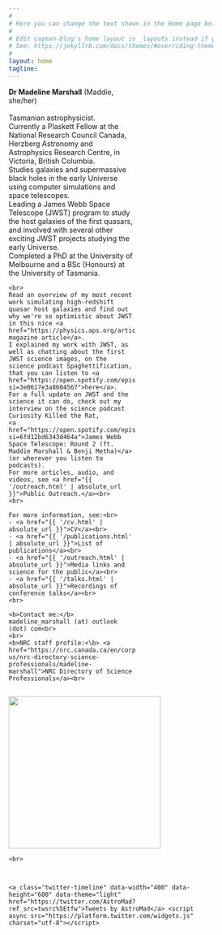 ```yaml
---
#
# Here you can change the text shown in the Home page before the Latest Posts section.
#
# Edit cayman-blog's home layout in _layouts instead if you wanna make some changes
# See: https://jekyllrb.com/docs/themes/#overriding-theme-defaults
#
layout: home
tagline:
---
```



<head>
<meta name="viewport" content="width=device-width, initial-scale=1">
<style>
* {
  box-sizing: border-box;
}

/* Create two equal columns that floats next to each other */
.column {
  float: left;
  padding: 10px;
}
.left {
  width: 62%;
}

.right {
  width: 38%;
}

/* Clear floats after the columns */
.row:after {
  content: "";
  display: table;
  clear: both;
}

/* Responsive layout - makes the two columns stack on top of each other instead of next to each other */
@media screen and (max-width: 600px) {
  .column {
    width: 100%;
  }
}
</style>
</head>
<body>

<div class="row">
  <div class="column left">
    <b>Dr Madeline Marshall</b> (Maddie, she/her)<br>
    <br>
    Tasmanian astrophysicist. <br>
    Currently a Plaskett Fellow at the National Research Council Canada, Herzberg Astronomy and Astrophysics Research Centre, in Victoria, British Columbia. <br>
    Studies galaxies and supermassive black holes in the early Universe using computer simulations and space telescopes.<br>
    Leading a James Webb Space Telescope (JWST) program to study the host galaxies of the first quasars,
    and involved with several other exciting JWST projects studying the early Universe. <br>
    Completed a PhD at the University of Melbourne and a BSc (Honours) at the University of Tasmania. <br>

    <br>
    Read an overview of my most recent work simulating high-redshift quasar host galaxies and find out why we're so optimistic about JWST in this nice <a href="https://physics.aps.org/articles/v15/24">Physics magazine article</a>.
    I explained my work with JWST, as well as chatting about the first JWST science images, on the science podcast Spaghettification, that you can listen to <a href="https://open.spotify.com/episode/47AxjutjJLLFTrJ61AmMBX?si=3e0617e3a8604567">here</a>.
    For a full update on JWST and the science it can do, check out my interview on the science podcast Curiosity Killed the Rat,
    <a href="https://open.spotify.com/episode/5Ose43slYAtAeFlWiEW4Iy?si=6fd12bd6343d464a">James Webb Space Telescope: Round 2 (ft. Maddie Marshall & Benji Metha)</a> (or wherever you listen to podcasts).
    For more articles, audio, and videos, see <a href="{{ '/outreach.html' | absolute_url }}">Public Outreach.</a><br>
    <br>

    For more information, see:<br>
    - <a href="{{ '/cv.html' | absolute_url }}">CV</a><br>
    - <a href="{{ '/publications.html' | absolute_url }}">List of publications</a><br>
    - <a href="{{ '/outreach.html' | absolute_url }}">Media links and science for the public</a><br>
    - <a href="{{ '/talks.html' | absolute_url }}">Recordings of conference talks</a><br>
    <br>

    <b>Contact me:</b> madeline_marshall (at) outlook (dot) com<br>
    <br>
    <b>NRC staff profile:<\b> <a href="https://nrc.canada.ca/en/corporate/contact-us/nrc-directory-science-professionals/madeline-marshall">NRC Directory of Science Professionals</a><br>

  </div>
  <div class="column right">
    <p><img src='../../HeadShot.jpg' border="0" width="300" style="padding:0px; display: block; line-height: 0px; font-size: 0px; border:0px;" align="top">

    <br>



    <a class="twitter-timeline" data-width="400" data-height="600" data-theme="light" href="https://twitter.com/AstroMad?ref_src=twsrc%5Etfw">Tweets by AstroMad</a> <script async src="https://platform.twitter.com/widgets.js" charset="utf-8"></script>
</p>
  </div>
</div>

</body>
